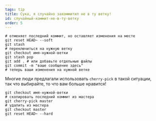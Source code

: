 ```yaml
---
tags: tip
title: Сука, я случайно закоммитил не в ту ветку!
id: случайный-коммит-не-в-ту-ветку
order: 5
---
```


```git
# отменяет последний коммит, но оставляет изменения на месте
git reset HEAD~ --soft
git stash
# переключиться на нужную ветку
git checkout имя-нужной-ветки
git stash pop
git add . # или добавьте отдельные файлы
git commit -m "ваше сообщение здесь"
# теперь ваши изменения на нужной ветке
```

Многие люди предлагали использовать `cherry-pick` в такой ситуации, так что выбирайте, то что вам больше нравится!
```git
git checkout имя-нужной-ветки
# скопировать последний коммит из мастера
git cherry-pick master
# удалить из мастера
git checkout master
git reset HEAD~ --hard
```